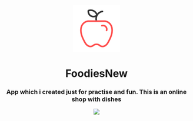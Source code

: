<div align="center">

<img src="docs/app_icon.svg"/>

# FoodiesNew

### App which i created just for practise and fun. This is an online shop with dishes

<img src="docs/app_logo.png"/>

</div>
